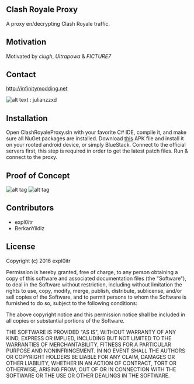 ## Clash Royale Proxy

A proxy en/decrypting Clash Royale traffic.


## Motivation

Motivated by *clugh*, *Ultrapowa* & *FICTURE7*

## Contact
http://infinitymodding.net

![alt text](https://cdn3.iconfinder.com/data/icons/free-social-icons/67/skype_circle_color-48.png "Contact me on skype") : julianzzxd
## Installation

Open ClashRoyaleProxy.sln with your favorite C# IDE, compile it, and make sure all NuGet packages are installed.
Download [this](http://www.file-upload.net/download-11469803/modded_clash_royale.apk.html) APK file and install it on your rooted android device, or simply BlueStack.
Connect to the official servers first, this step is required in order to get the latest patch files.
Run & connect to the proxy.

## Proof of Concept

![alt tag](https://i.imgur.com/plTAldN.png)
![alt tag](https://i.imgur.com/fnrGl7j.png)

## Contributors

* expl0itr
* BerkanYildiz

## License

Copyright (c) 2016 expl0itr

Permission is hereby granted, free of charge, to any person obtaining a copy of this software and associated documentation files (the "Software"), to deal in the Software without restriction, including without limitation the rights to use, copy, modify, merge, publish, distribute, sublicense, and/or sell copies of the Software, and to permit persons to whom the Software is furnished to do so, subject to the following conditions:

The above copyright notice and this permission notice shall be included in all copies or substantial portions of the Software.

THE SOFTWARE IS PROVIDED "AS IS", WITHOUT WARRANTY OF ANY KIND, EXPRESS OR IMPLIED, INCLUDING BUT NOT LIMITED TO THE WARRANTIES OF MERCHANTABILITY, FITNESS FOR A PARTICULAR PURPOSE AND NONINFRINGEMENT. IN NO EVENT SHALL THE AUTHORS OR COPYRIGHT HOLDERS BE LIABLE FOR ANY CLAIM, DAMAGES OR OTHER LIABILITY, WHETHER IN AN ACTION OF CONTRACT, TORT OR OTHERWISE, ARISING FROM, OUT OF OR IN CONNECTION WITH THE SOFTWARE OR THE USE OR OTHER DEALINGS IN THE SOFTWARE.
